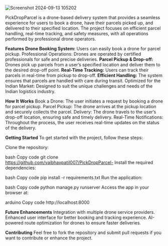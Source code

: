 
![Screenshot 2024-09-13 105202](https://github.com/user-attachments/assets/7842a22e-ff16-461e-b7ce-e0b17fa73718)

PickDropParcel is a drone-based delivery system that provides a seamless experience for users to book a drone, have their parcels picked up, and delivered to their specified location. The project focuses on efficient parcel handling, real-time tracking, and safety measures, with all operations performed by professional drone operators.

**Features**
**Drone Booking System:** Users can easily book a drone for parcel pickup.
Professional Operations: Drones are operated by certified professionals for safe and precise deliveries.
**Parcel Pickup & Drop-off:** Drones pick up parcels from a user’s specified location and deliver them to the desired drop-off point.
**Real-Time Tracking:** Users can track their parcels in real-time from pickup to drop-off.
**Efficient Handling:** The system ensures that parcels are handled with care during transit.
Optimized for the Indian Market: Designed to suit the unique challenges and needs of the Indian logistics industry.

**How It Works**
Book a Drone: The user initiates a request by booking a drone for parcel pickup.
Parcel Pickup: The drone arrives at the pickup location and securely collects the parcel.
Delivery: The drone travels to the user’s drop-off location, ensuring safe and timely delivery.
Real-Time Notifications: Throughout the process, the user receives real-time updates on the status of the delivery.

**Getting Started**
To get started with the project, follow these steps:

Clone the repository:

bash
Copy code
git clone https://github.com/vaibhavpatil007/PickDropParcel-
Install the required dependencies:

bash
Copy code
pip install -r requirements.txt
Run the application:

bash
Copy code
python manage.py runserver
Access the app in your browser at:

arduino
Copy code
http://localhost:8000

**Future Enhancements**
Integration with multiple drone service providers.
Enhanced user interface for better booking and tracking experience.
AI-powered route optimization for drones to ensure faster deliveries.

**Contributing**
Feel free to fork the repository and submit pull requests if you want to contribute or enhance the project.

